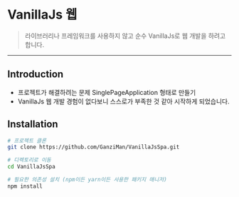 # VanillaJs 웹

> 라이브러리나 프레임워크를 사용하지 않고 순수 VanillaJs로 웹 개발을 하려고 합니다.

---

## Introduction

- 프로젝트가 해결하려는 문제 SinglePageApplication 형태로 만들기
- VanillaJs 웹 개발 경험이 없다보니 스스로가 부족한 것 같아 시작하게 되었습니다.

## Installation

```bash
# 프로젝트 클론
git clone https://github.com/GanziMan/VanillaJsSpa.git

# 디렉토리로 이동
cd VanillaJsSpa

# 필요한 의존성 설치 (npm이든 yarn이든 사용한 패키지 매니저)
npm install
```
